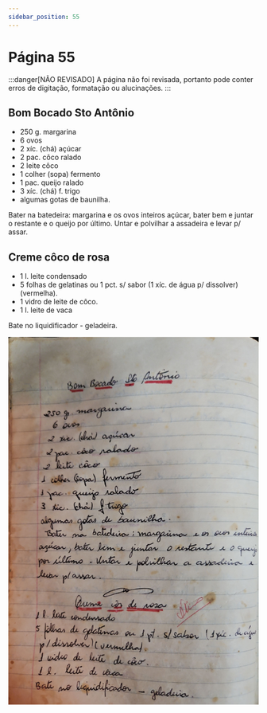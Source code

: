 ```yaml
---
sidebar_position: 55
---
```

# Página 55
:::danger[NÃO REVISADO]
A página não foi revisada, portanto pode conter erros de digitação, formatação ou alucinações.
:::
## Bom Bocado Sto Antônio

*   250 g. margarina
*   6 ovos
*   2 xíc. (chá) açúcar
*   2 pac. côco ralado
*   2 leite côco
*   1 colher (sopa) fermento
*   1 pac. queijo ralado
*   3 xíc. (chá) f. trigo
*   algumas gotas de baunilha.

Bater na batedeira: margarina e os ovos inteiros açúcar, bater bem e juntar o restante e o queijo por último. Untar e polvilhar a assadeira e levar p/ assar.

## Creme côco de rosa

*   1 l. leite condensado
*   5 folhas de gelatinas ou 1 pct. s/ sabor (1 xíc. de água p/ dissolver) (vermelha).
*   1 vidro de leite de côco.
*   1 l. leite de vaca

Bate no liquidificador - geladeira.

![imagem base](./images/page_55.png)